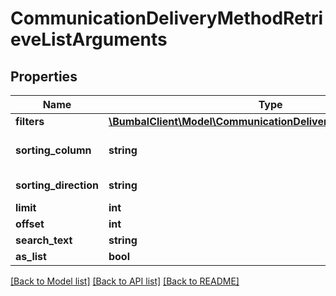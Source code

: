 # CommunicationDeliveryMethodRetrieveListArguments

## Properties
Name | Type | Description | Notes
------------ | ------------- | ------------- | -------------
**filters** | [**\BumbalClient\Model\CommunicationDeliveryMethodFiltersModel**](CommunicationDeliveryMethodFiltersModel.md) |  | [optional] 
**sorting_column** | **string** | Sorting Column | [optional] [default to 'id']
**sorting_direction** | **string** | Sorting Direction | [optional] 
**limit** | **int** |  | [optional] 
**offset** | **int** |  | [optional] 
**search_text** | **string** |  | [optional] 
**as_list** | **bool** |  | [optional] 

[[Back to Model list]](../README.md#documentation-for-models) [[Back to API list]](../README.md#documentation-for-api-endpoints) [[Back to README]](../README.md)


